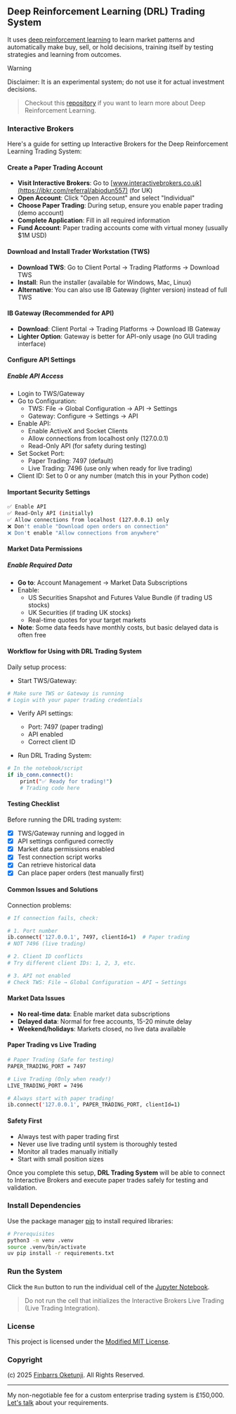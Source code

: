 ## Deep Reinforcement Learning (DRL) Trading System

It uses [deep reinforcement learning](https://en.wikipedia.org/wiki/Deep_reinforcement_learning) to learn market patterns and automatically make buy, sell, or hold decisions, training itself by testing strategies and learning from outcomes.

> [!WARNING]
> Disclaimer: It is an experimental system; do not use it for actual investment decisions.

> Checkout this [repository](https://github.com/0xnu/deep-reinforcement-learning) if you want to learn more about Deep Reinforcement Learning.

### Interactive Brokers

Here's a guide for setting up Interactive Brokers for the Deep Reinforcement Learning Trading System:

#### Create a Paper Trading Account

+ **Visit Interactive Brokers**: Go to [www.interactivebrokers.co.uk](https://ibkr.com/referral/abiodun557) (for UK)
+ **Open Account**: Click "Open Account" and select "Individual"
+ **Choose Paper Trading**: During setup, ensure you enable paper trading (demo account)
+ **Complete Application**: Fill in all required information
+ **Fund Account**: Paper trading accounts come with virtual money (usually $1M USD)

#### Download and Install Trader Workstation (TWS)

+ **Download TWS**: Go to Client Portal → Trading Platforms → Download TWS
+ **Install**: Run the installer (available for Windows, Mac, Linux)
+ **Alternative**: You can also use IB Gateway (lighter version) instead of full TWS

#### IB Gateway (Recommended for API)

+ **Download**: Client Portal → Trading Platforms → Download IB Gateway
+ **Lighter Option**: Gateway is better for API-only usage (no GUI trading interface)

#### Configure API Settings

##### Enable API Access

+ Login to TWS/Gateway
+ Go to Configuration:
    + TWS: File → Global Configuration → API → Settings
    + Gateway: Configure → Settings → API
+ Enable API:
    + Enable ActiveX and Socket Clients
    + Allow connections from localhost only (127.0.0.1)
    + Read-Only API (for safety during testing)
+ Set Socket Port:
    + Paper Trading: 7497 (default)
    + Live Trading: 7496 (use only when ready for live trading)
+ Client ID: Set to 0 or any number (match this in your Python code)

#### Important Security Settings

```sh
✅ Enable API
✅ Read-Only API (initially)
✅ Allow connections from localhost (127.0.0.1) only
❌ Don't enable "Download open orders on connection"
❌ Don't enable "Allow connections from anywhere"
```

#### Market Data Permissions

##### Enable Required Data

+ **Go to**: Account Management → Market Data Subscriptions
+ Enable:
    + US Securities Snapshot and Futures Value Bundle (if trading US stocks)
    + UK Securities (if trading UK stocks)
    + Real-time quotes for your target markets
+ **Note**: Some data feeds have monthly costs, but basic delayed data is often free

#### Workflow for Using with DRL Trading System

Daily setup process:

+ Start TWS/Gateway:

```sh
# Make sure TWS or Gateway is running
# Login with your paper trading credentials
```

+ Verify API settings:
    + Port: 7497 (paper trading)
    + API enabled
    + Correct client ID

+ Run DRL Trading System:

```sh
# In the notebook/script
if ib_conn.connect():
    print("✅ Ready for trading!")
    # Trading code here
```

#### Testing Checklist

Before running the DRL trading system:

- [x] TWS/Gateway running and logged in
- [x] API settings configured correctly
- [x] Market data permissions enabled
- [x] Test connection script works
- [x] Can retrieve historical data
- [x] Can place paper orders (test manually first)

#### Common Issues and Solutions

Connection problems:

```sh
# If connection fails, check:

# 1. Port number
ib.connect('127.0.0.1', 7497, clientId=1)  # Paper trading
# NOT 7496 (live trading)

# 2. Client ID conflicts
# Try different client IDs: 1, 2, 3, etc.

# 3. API not enabled
# Check TWS: File → Global Configuration → API → Settings
```

#### Market Data Issues

+ **No real-time data**: Enable market data subscriptions
+ **Delayed data**: Normal for free accounts, 15-20 minute delay
+ **Weekend/holidays**: Markets closed, no live data available

#### Paper Trading vs Live Trading

```sh
# Paper Trading (Safe for testing)
PAPER_TRADING_PORT = 7497

# Live Trading (Only when ready!)
LIVE_TRADING_PORT = 7496

# Always start with paper trading!
ib.connect('127.0.0.1', PAPER_TRADING_PORT, clientId=1)
```

#### Safety First

+ Always test with paper trading first
+ Never use live trading until system is thoroughly tested
+ Monitor all trades manually initially
+ Start with small position sizes

Once you complete this setup, **DRL Trading System** will be able to connect to Interactive Brokers and execute paper trades safely for testing and validation.

### Install Dependencies

Use the package manager [pip](https://pip.pypa.io/en/stable/) to install required libraries:

```sh
# Prerequisites
python3 -m venv .venv
source .venv/bin/activate
uv pip install -r requirements.txt
```

### Run the System

Click the `Run` button to run the individual cell of the [Jupyter Notebook](./drl-ts.ipynb).

> Do not run the cell that initializes the Interactive Brokers Live Trading (Live Trading Integration).

### License

This project is licensed under the [Modified MIT License](./LICENSE).

### Copyright

(c) 2025 [Finbarrs Oketunji](https://finbarrs.eu). All Rights Reserved.

---

My non-negotiable fee for a custom enterprise trading system is £150,000. [Let's talk](mailto:f+trading@finbarrs.eu) about your requirements.